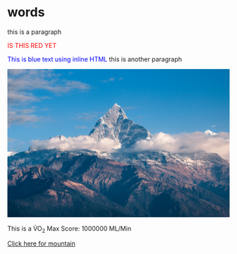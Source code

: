 

# words

this is a paragraph 
<p style="color:Red;">IS THIS RED YET</p>
<span style="color: blue;">This is blue text using inline HTML</span>
this is another paragraph 

![screenshot](mountain.jpg)

This is a V&#775;O<sub>2</sub> Max Score: 1000000 ML/Min 

[Click here for mountain](images/mountain.jpg) 



